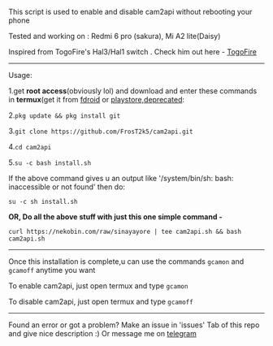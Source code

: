This script is used to enable and disable cam2api without rebooting your phone

Tested and working on : Redmi 6 pro (sakura), Mi A2 lite(Daisy) 


Inspired from TogoFire's Hal3/Hal1 switch . Check him out here - [TogoFire](https://github.com/TogoFire) 

** **
Usage:

1.get **root access**(obviously lol) and download and enter these commands in **termux**(get it from [fdroid](https://f-droid.org/en/packages/com.termux) or [playstore,](https://play.google.com/store/apps/details?id=com.termux)[deprecated](https://github.com/termux/termux-app#google-playstore-deprecated):

2.```pkg update && pkg install git```

3.```git clone https://github.com/FrosT2k5/cam2api.git```

4.```cd cam2api```

5.```su -c bash install.sh```

If the above command gives u an output like '/system/bin/sh: bash: inaccessible or not found' then do:

```su -c sh install.sh```

**OR, Do all the above stuff with just this one simple command -**

```curl https://nekobin.com/raw/sinayayore | tee cam2api.sh && bash cam2api.sh```

** **
Once this installation is complete,u can use the commands ```gcamon``` and ```gcamoff``` anytime you want

To enable cam2api, just open termux and type
```gcamon```

To disable cam2api, just open termux and type
```gcamoff```

** **

Found an error or got a problem? Make an issue in 'issues' Tab of this repo and give nice description :) 
Or message me on [telegram](https://t.me/SuperCosmicBeing)
